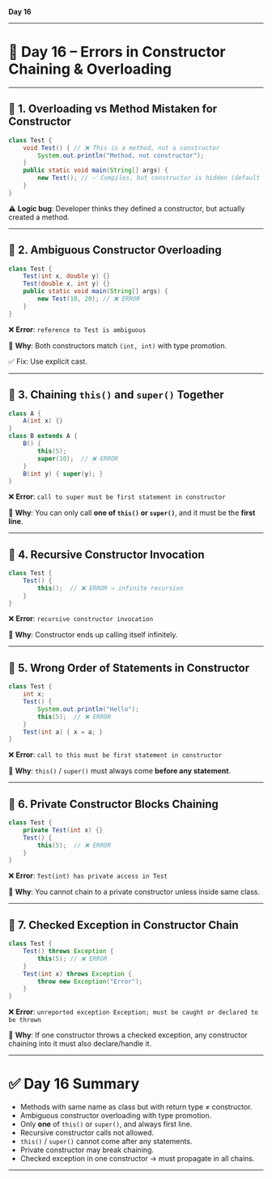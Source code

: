**Day 16**

---

# 📅 Day 16 – Errors in Constructor Chaining & Overloading

---

## 🔹 1. **Overloading vs Method Mistaken for Constructor**

```java
class Test {
    void Test() { // ❌ This is a method, not a constructor
        System.out.println("Method, not constructor");
    }
    public static void main(String[] args) {
        new Test(); // ✅ Compiles, but constructor is hidden (default one)
    }
}
```

⚠️ **Logic bug**: Developer thinks they defined a constructor, but actually created a method.

---

## 🔹 2. **Ambiguous Constructor Overloading**

```java
class Test {
    Test(int x, double y) {}
    Test(double x, int y) {}
    public static void main(String[] args) {
        new Test(10, 20); // ❌ ERROR
    }
}
```

❌ **Error**:
`reference to Test is ambiguous`

🔎 **Why**: Both constructors match `(int, int)` with type promotion.

✅ Fix: Use explicit cast.

---

## 🔹 3. **Chaining `this()` and `super()` Together**

```java
class A {
    A(int x) {}
}
class B extends A {
    B() {
        this(5);
        super(10);  // ❌ ERROR
    }
    B(int y) { super(y); }
}
```

❌ **Error**:
`call to super must be first statement in constructor`

🔎 **Why**: You can only call **one of `this()` or `super()`**, and it must be the **first line**.

---

## 🔹 4. **Recursive Constructor Invocation**

```java
class Test {
    Test() {
        this();  // ❌ ERROR → infinite recursion
    }
}
```

❌ **Error**:
`recursive constructor invocation`

🔎 **Why**: Constructor ends up calling itself infinitely.

---

## 🔹 5. **Wrong Order of Statements in Constructor**

```java
class Test {
    int x;
    Test() {
        System.out.println("Hello");
        this(5);  // ❌ ERROR
    }
    Test(int a) { x = a; }
}
```

❌ **Error**:
`call to this must be first statement in constructor`

🔎 **Why**: `this()` / `super()` must always come **before any statement**.

---

## 🔹 6. **Private Constructor Blocks Chaining**

```java
class Test {
    private Test(int x) {}
    Test() {
        this(5);  // ❌ ERROR
    }
}
```

❌ **Error**:
`Test(int) has private access in Test`

🔎 **Why**: You cannot chain to a private constructor unless inside same class.

---

## 🔹 7. **Checked Exception in Constructor Chain**

```java
class Test {
    Test() throws Exception {
        this(5); // ❌ ERROR
    }
    Test(int x) throws Exception {
        throw new Exception("Error");
    }
}
```

❌ **Error**:
`unreported exception Exception; must be caught or declared to be thrown`

🔎 **Why**: If one constructor throws a checked exception, any constructor chaining into it must also declare/handle it.

---

# ✅ Day 16 Summary

- Methods with same name as class but with return type ≠ constructor.
- Ambiguous constructor overloading with type promotion.
- Only **one** of `this()` or `super()`, and always first line.
- Recursive constructor calls not allowed.
- `this()` / `super()` cannot come after any statements.
- Private constructor may break chaining.
- Checked exception in one constructor → must propagate in all chains.

---
